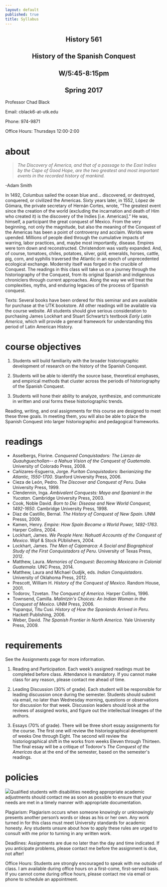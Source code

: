 ```yaml
--- 
layout: default 
published: true 
title: Syllabus 
---
```


<h2 style="text-align: center;"><strong>History 561</strong></h2>

<h2 style="text-align: center;">History of the Spanish Conquest</h2>

<h2 style="text-align: center;">W/5:45-8:15pm</h2>

<h2 style="text-align: center;">Spring 2017</h2>

Professor Chad Black 

Email: cblack6-at-utk.edu 

Phone: 974-9871

Office Hours: Thursdays 12:00-2:00 


# about

> *The Discovery of America,
  and that of a passage to the East Indies by the Cape of Good Hope, are the
  two greatest and most important events in the recorded history of mankind.*
>
  -Adam Smith

In 1492, Columbus sailed the ocean blue and… discovered, or destroyed,
conquered, or civilized the Americas.  Sixty years later, in 1552, López de
Gómara, the private secretary of Hernán Cortes, wrote, “The greatest event
since the creation of the world (excluding the incarnation and death of Him who
created it) is the discovery of the Indies [i.e. Americas].”  He was, himself,
a participant the great conquest of Mexico.  From the very beginning, not only
the magnitude, but also the meaning of the Conquest of the Americas has been a
point of controversy and acclaim.  Worlds were upended. Millions of people died
through the cumulative impacts of warring, labor practices, and, maybe most
importantly, disease. Empires were torn down and reconstructed. Christendom was
vastly expanded. And, of course, tomatoes, chiles, potatoes, silver, gold,
emeralds, horses, cattle, pig, corn, and syphilis traversed the Atlantic in an
epoch of unprecedented ecological exchange. Modernity itself was forged in the
crucible of Conquest.  The readings in this class will take us on a journey
through the historiography of the Conquest, from its original Spanish and
indigenous chroniclers through current approaches. Along the way we will treat
the complexities, myths, and enduring legacies of the process of Spanish
conquest. 

Texts:  Several books have been ordered for this seminar and are available for
purchase at the UTK bookstore. All other readings will be available via the
course website. All students should give serious consideration to purchasing
James Lockhart and Stuart Schwartz’s textbook *Early Latin America*, which will
provide a general framework for understanding this period of Latin American
History.

# course objectives

1. Students will build familiarity with the broader historiographic development
   of research on the history of the Spanish Conquest. 

2. Students will be able to identify the source base, theoretical emphases, and
   empirical methods that cluster across the periods of historiography of the
   Spanish Conquest.

3. Students will hone their ability to analyze, synthesize, and communicate in
   written and oral forms these historiographic trends.

Reading, writing, and oral assignments for this course are designed to meet
these three goals. In meeting them, you will also be able to place the Spanish
Conquest into larger historiographic and pedagogical frameworks.

# readings 

* Asselbergs, Florine. *Conquered Conquistadors: The Lienzo de
  Quauhguechollan-- a Nahua Vision of the Conquest of Guatemala*. University
  of Colorado Press, 2008.
* Cañizares-Esguerra, Jorge. *Puritan Conquistadors: Iberianizing the Atlantic,
  1550-1700*. Stanford University Press, 2006.
* Cieza de León, Pedro. *The Discover and Conquest of Peru*. Duke University
  Press, 1999.
* Clendennin, Inga. *Ambivalent Conquests: Maya and Spaniard in the Yucatan*.
  Cambridge University Press, 2003.
* Cook, Noble David. *Born to Die: Disease and New World Conquest, 1492-1650*.
  Cambridge University Press, 1998.
* Diaz de Castillo, Bernal. *The History of Conquest of New Spain*. UNM Presss,
  2009.
* Kamen, Henry. *Empire: How Spain Became a World Power, 1492-1763*. Harper
  Collins, 2004.
* Lockhart, James. *We People Here: Nahuatl Accounts of the Conquest of
  Mexico*. Wipf & Stock PUblishers, 2004.
* Lockhart, James. *The Men of Cajamarca: A Social and Biographical Study of
  the First Conquistadors of Peru*. University of Texas Press, 2012. 
* Matthew, Laura. *Memories of Conquest: Becoming Mexicano in Colonial
  Guatemala*. UNC Press, 2014.
* Matthew, Laura and Michael Oudjik, eds. *Indian Conquistadors*. University of
  Oklahoma Press, 2012.
* Prescott, William H. *History of the Conquest of Mexico*. Random House, 2001.
* Todorov, Tzvetan. *The Conquest of America*. Harper Collins, 1996.
* Townsend, Camilla. *Malintzin's Choices: An Indian Woman in the Conquest of
  Mexico*. UNM Press, 2006.
* Yupanqui, Titu Cusi. *History of How the Spaniards Arrived in Peru*. Hackett
  Publishing, 2006.
* Weber, David. *The Spanish Frontier in North America*. Yale University Press,
  2009.

# requirements

See the Assignments page for more information.

1. Reading and Participation. Each week’s assigned readings must be completed
   before class. Attendance is mandatory. If you cannot make class for any
   reason, please contact me ahead of time.

2. Leading Discussion (30% of grade). Each student will be responsible for
   leading discussion once during the semester. Students should submit via
   email, no later than Wednesday morning, questions or observations for
   discussion for that week. Discussion leaders should look at the reviews of
   assigned works, and figure out the intellectual lineages of the authors.

3. Essays (70% of grade). There will be three short essay assignments for the
   course. The first one will review the historiographical development of
   weeks One through Eight. The second will review the historiographical shift
   in the works from weeks Eleven through Thirteen. The final essay will be a
   critique of Todorov's *The Conquest of the Americas* due at the end of the
   semester, based on the semester's readings.

# policies

![](http://chadblack.net/511S2012/media/images/disability.png)Qualified
students with disabilities needing appropriate academic adjustments should
contact me as soon as possible to ensure that your needs are met in a timely
manner with appropriate documentation.

Plagiarism: Plagiarism occurs when someone knowingly or unknowingly presents
another person’s words or ideas as his or her own. Any work turned in for this
class must meet University standards for academic honesty. Any students unsure
about how to apply these rules are urged to consult with me prior to turning in
any written work.

Deadlines: Assignments are due no later than the day and time indicated. If you
anticipate problems, please contact me before the assignment is due, not after!

Office Hours: Students are strongly encouraged to speak with me outside of
class. I am available during office hours on a first-come, first-served basis.
If you cannot come during office hours, please contact me via email or phone to
schedule an appointment.
